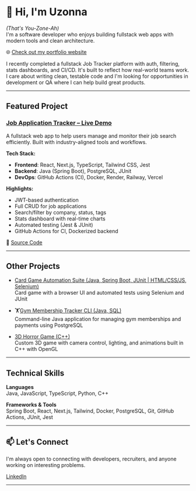 # 👋 Hi, I'm Uzonna
*(That's You-Zone-Ah)*  
I'm a software developer who enjoys building fullstack web apps with modern tools and clean architecture.  

🌐 [Check out my portfolio website](https://uzonnaa.github.io)

I recently completed a fullstack Job Tracker platform with auth, filtering, stats dashboards, and CI/CD. It's built to reflect how real-world teams work. I care about writing clean, testable code and I'm looking for opportunities in development or QA where I can help build great products.

---

## Featured Project

### [Job Application Tracker – Live Demo](https://job-tracker-fullstack-rouge.vercel.app)

A fullstack web app to help users manage and monitor their job search efficiently. Built with industry-aligned tools and workflows.

**Tech Stack:**
- **Frontend**: React, Next.js, TypeScript, Tailwind CSS, Jest
- **Backend**: Java (Spring Boot), PostgreSQL, JUnit
- **DevOps**: GitHub Actions (CI), Docker, Render, Railway, Vercel

**Highlights:**
- JWT-based authentication
- Full CRUD for job applications
- Search/filter by company, status, tags
- Stats dashboard with real-time charts
- Automated testing (Jest & JUnit)
- GitHub Actions for CI, Dockerized backend

📂 [Source Code](https://github.com/UzonnaA/job-tracker-fullstack)

---

## Other Projects

- [Card Game Automation Suite (Java, Spring Boot, JUnit | HTML/CSS/JS, Selenium)](https://github.com/UzonnaA/Card-Game-Selenium)  
  Card game with a browser UI and automated tests using Selenium and JUnit

- 🏋[Gym Membership Tracker CLI (Java, SQL)](https://github.com/UzonnaA/3005_Project)  
  Command-line Java application for managing gym memberships and payments using PostgreSQL

- [3D Horror Game (C++)](https://github.com/UzonnaA/COMP3501-Project)  
  Custom 3D game with camera control, lighting, and animations built in C++ with OpenGL
---

## Technical Skills

**Languages**  
Java, JavaScript, TypeScript, Python, C++

**Frameworks & Tools**  
Spring Boot, React, Next.js, Tailwind, Docker, PostgreSQL, Git, GitHub Actions, JUnit, Jest

---
## 📫 Let's Connect  

I'm always open to connecting with developers, recruiters, and anyone working on interesting problems.  

[LinkedIn](https://www.linkedin.com/in/uzonna-alexander/)
****
